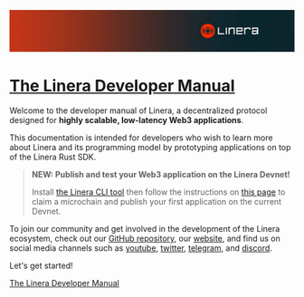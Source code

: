 ![The Linera banner](README.assets/Linera-Header_1920x284px.svg)

# [The Linera Developer Manual](https://linera.dev/introduction.html#the-linera-developer-manual)

Welcome to the developer manual of Linera, a decentralized protocol designed for **highly scalable, low-latency Web3 applications**.

This documentation is intended for developers who wish to learn more about Linera and its programming model by prototyping applications on top of the Linera Rust SDK.

> **NEW: Publish and test your Web3 application on the Linera Devnet!**
>
> Install [the Linera CLI tool](https://linera.dev/getting_started/installation.html#installing-from-cratesio) then follow the instructions on [this page](https://linera.dev/getting_started/hello_linera.html#using-the-devnet) to claim a microchain and publish your first application on the current Devnet.

To join our community and get involved in the development of the Linera ecosystem, check out our [GitHub repository](https://github.com/linera-io/linera-protocol), our [website](https://linera.io/), and find us on social media channels such as [youtube](https://www.youtube.com/@linera_io), [twitter](https://twitter.com/linera_io), [telegram](https://t.me/linera_official), and [discord](https://discord.gg/linera).

Let's get started!

[The Linera Developer Manual](https://linera.dev/introduction.html)